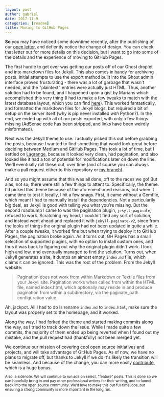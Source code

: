 ```yaml
---
layout: post
author: gabriel
date: 2017-11-9
categories: [readme]
title: Moving to GitHub Pages
---
```


**So** you may have noticed some downtime recently, after the publishing of our
[open letter](https://gist.github.com/gmemstr/d5f493bbf92978dacd6eeb5f131e5541),
and defiently notice the change of design. You can check that letter out
for more details on this decision, but I want to go into some of the details
and the experience of moving to GitHub Pages.

The first hurdle to get over was getting our posts off of our Ghost droplet and 
into markdown files for Jekyll. This also comes in handy for archiving posts. Initial
attempts to use the export method built into the Ghost admin interface proved frusturating - there
was a lot of garbage that wasn't needed, and the "plaintext" entries were actually just HTML.
Thus, another solution had to be found, and I happened upon a gist by Marians which
accomplished this very thing (I had to make a few tweaks to match with the latest
database layout, which you can find [here](https://gist.github.com/gmemstr/0008acc9037dabafcf9f838f7018e5fd0)).
This worked fantastically, and formatted the markdown files for Jekyll blogs, but required
a bit of setup on the server itself (why is pip never installed _with_ Python?). In the end,
we ended up with all of our posts exported, with only a few things missing (AdSense code has
been stripped, and links have been weirdly misformated).

Next was the Jekyll theme to use. I actually picked this out before grabbing the posts,
because I wanted to find something that would look great before deciding between Medium and
GitHub Pages. This took a lot of time, but I settled on [Lagrange](https://github.com/LeNPaul/Lagrange),
because it looked very clean, had pagination, and also looked like it had a ton of potential
for modifications later on down the line. We'll eventually roll these out, over time (and of course
you can always make a pull request either to this repository or [my branch](https://github.com/gmemstr/Lagrange/)).

And so you might assume that this was all done, off to the races we go! But alas, not so; there were still
a few things to attent to. Specifically, the theme. I'd picked this theme because of the aforementioned
reasons, but when it came time to test it locally, I hit a few snags. First, it came without a Gemfile,
which meant I had to manually install the dependencies. Not a particularily big deal, as Jekyll is 
good with telling you what you're missing. But the second roadbump I came to was the pagination plugin,
`jekyll-paginate`, refused to work. Scratching my head, I couldn't find any sort of solution, and
instead went ahead and replaced it with `jekyll-paginate-v2`, since from the looks of things
the original plugin had not been updated in quite a while. After a couple tweaks, it worked fine but
when trying to deploy it to GitHub Pages, the pagination broke again. As it turns out, GH Pages
has a small selection of supported plugins, with no option to install custom ones, and thus it
was back to figuring out why the original plugin didn't work. I look high and low, and eventually managed
to find the solution. Turns out, when Jekyll generates a site, it dumps an almost empty `index.md` file,
which claims it can be ignored. This was the root of the problem. From the Jekyll website:

> Pagination does not work from within Markdown or Textile files from your Jekyll site. Pagination works when called from within the HTML file, named index.html, which optionally may reside in and produce pagination from within a subdirectory, via the paginate_path configuration value. 

Ah, jackpot. All I had to do is rename `index.md` to `index.html`, make sure the layout was properly set to the homepage,
and it worked.

Along the way, I had forked the theme and started making commits along the way, as I tried to track
down the issue. While I made quite a few commits, the majority of them ended up being reverted when
I found out my mistake, and the pull request had (thankfully) not been merged yet.

We continue our mission of covering cool open source initiatives and projects, and will take
advantage of GitHub Pages. As of now, we have no plans to migrate off, but thanks to Jekyll
if we do it's likely the transition will be seamless. And because of the change, you can 
more easily [contribute](https://gitgalaxy.github.io/menu/contribute.html), which is a huge
bonus.

<small>Also, a sidenote. We will continue to run ads on select, "feature" posts. This is
done so we can hopefully bring in and pay other professional writers for their writing,
and to funnel back into the open source community. We'd love to make this our
full time jobs, but ensuring a strong community is more important in the long run.</small>